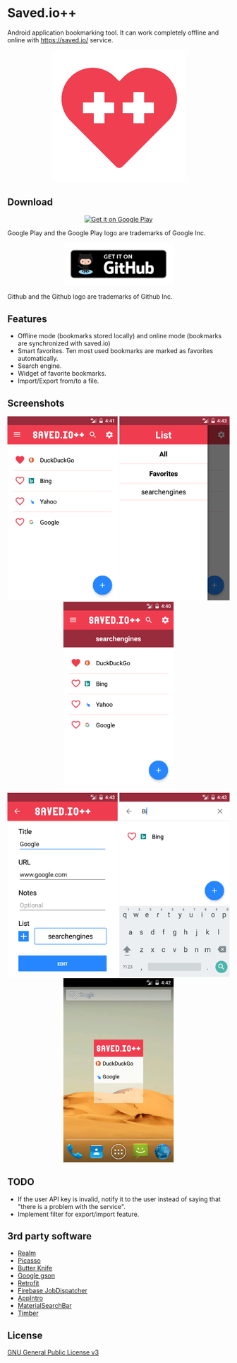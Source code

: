 # Saved.io++

Android application bookmarking tool. It can work completely offline and online with https://saved.io/ service.

<p align="center">
  <img src="dev/logo.png?raw=true" alt="Saved.io++"/>
</p>

## Download

<p align="center"><a href="https://play.google.com/store/apps/details?id=io.github.nfdz.savedio">
  <img width="250" src="https://play.google.com/intl/en_us/badges/images/generic/en_badge_web_generic.png?raw=true" alt="Get it on Google Play"/>
</a></p>
Google Play and the Google Play logo are trademarks of Google Inc.

<p align="center"><a href="https://github.com/nfdz/saved.io-plus-plus/releases">
  <img width="250" src="dev/githubBadge.png?raw=true" alt="Get it on Github"/>
</a></p>
Github and the Github logo are trademarks of Github Inc.

## Features

* Offline mode (bookmarks stored locally) and online mode (bookmarks are synchronized with saved.io)
* Smart favorites. Ten most used bookmarks are marked as favorites automatically.
* Search engine.
* Widget of favorite bookmarks.
* Import/Export from/to a file.

## Screenshots

<p align="center">
  <img src="screenshots/main.png?raw=true" width="250" alt="Main view"/>
  <img src="screenshots/list.png?raw=true" width="250" alt="Select a list"/>
  <img src="screenshots/selectedlist.png?raw=true" width="250" alt="Main view with selected list"/>
</p>
<p align="center">
  <img src="screenshots/edit.png?raw=true" width="250" alt="Edit bookmark"/>
  <img src="screenshots/search.png?raw=true" width="250" alt="Search feature"/>
  <img src="screenshots/widget.png?raw=true" width="250" alt="Favorites widget"/>
</p>

## TODO

* If the user API key is invalid, notify it to the user instead of saying that "there is a problem with the service".
* Implement filter for export/import feature.

## 3rd party software

* [Realm](https://realm.io/)
* [Picasso](http://square.github.io/picasso/)
* [Butter Knife](http://jakewharton.github.io/butterknife/)
* [Google gson](https://github.com/google/gson)
* [Retrofit](https://github.com/square/retrofit)
* [Firebase JobDispatcher](https://github.com/firebase/firebase-jobdispatcher-android)
* [AppIntro](https://github.com/apl-devs/AppIntro)
* [MaterialSearchBar](https://github.com/mancj/MaterialSearchBar)
* [Timber](https://github.com/JakeWharton/timber)

## License

[GNU General Public License v3](https://www.gnu.org/licenses/gpl-3.0.en.html "GNU General Public License v3")
